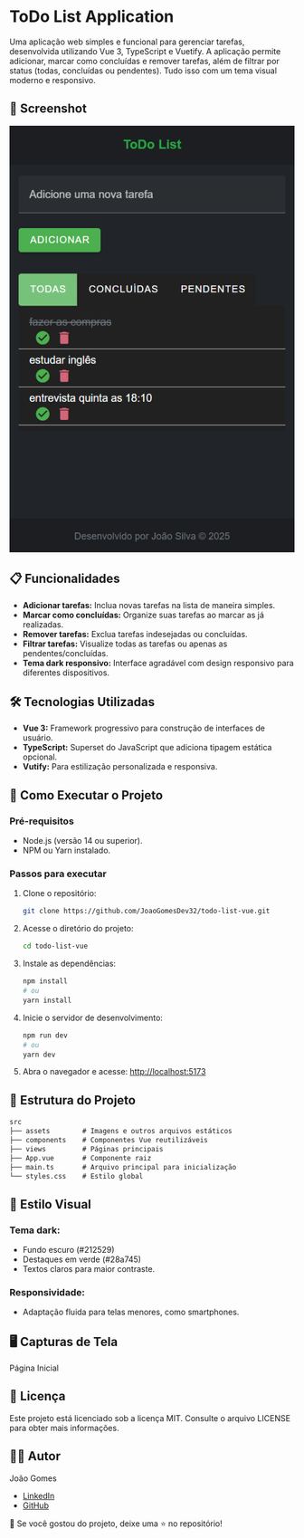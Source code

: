# ToDo List Application

Uma aplicação web simples e funcional para gerenciar tarefas, desenvolvida utilizando Vue 3, TypeScript e Vuetify. A aplicação permite adicionar, marcar como concluídas e remover tarefas, além de filtrar por status (todas, concluídas ou pendentes). Tudo isso com um tema visual moderno e responsivo.

## 📸 Screenshot

![Screenshot da Aplicação](/src/assets/img/screenshot.png)

## 📋 Funcionalidades

- **Adicionar tarefas:** Inclua novas tarefas na lista de maneira simples.
- **Marcar como concluídas:** Organize suas tarefas ao marcar as já realizadas.
- **Remover tarefas:** Exclua tarefas indesejadas ou concluídas.
- **Filtrar tarefas:** Visualize todas as tarefas ou apenas as pendentes/concluídas.
- **Tema dark responsivo:** Interface agradável com design responsivo para diferentes dispositivos.

## 🛠️ Tecnologias Utilizadas

- **Vue 3:** Framework progressivo para construção de interfaces de usuário.
- **TypeScript:** Superset do JavaScript que adiciona tipagem estática opcional.
- **Vutify:** Para estilização personalizada e responsiva.

## 🚀 Como Executar o Projeto

### Pré-requisitos

- Node.js (versão 14 ou superior).
- NPM ou Yarn instalado.

### Passos para executar

1. Clone o repositório:
    ```sh
    git clone https://github.com/JoaoGomesDev32/todo-list-vue.git
    ```
2. Acesse o diretório do projeto:
    ```sh
    cd todo-list-vue
    ```
3. Instale as dependências:
    ```sh
    npm install
    # ou
    yarn install
    ```
4. Inicie o servidor de desenvolvimento:
    ```sh
    npm run dev
    # ou
    yarn dev
    ```
5. Abra o navegador e acesse:
    [http://localhost:5173](http://localhost:5173)

## 📂 Estrutura do Projeto

```plaintext
src
├── assets        # Imagens e outros arquivos estáticos
├── components    # Componentes Vue reutilizáveis
├── views         # Páginas principais
├── App.vue       # Componente raiz
├── main.ts       # Arquivo principal para inicialização
└── styles.css    # Estilo global
```

## 🎨 Estilo Visual

### Tema dark:

- Fundo escuro (#212529)
- Destaques em verde (#28a745)
- Textos claros para maior contraste.

### Responsividade:

- Adaptação fluida para telas menores, como smartphones.

## 🖥️ Capturas de Tela

Página Inicial

## 📝 Licença

Este projeto está licenciado sob a licença MIT. Consulte o arquivo LICENSE para obter mais informações.

## 🙋‍♂️ Autor

João Gomes

- [LinkedIn](https://www.linkedin.com/in/joaofelipedev32/)
- [GitHub](https://github.com/JoaoGomesDev32)

🌟 Se você gostou do projeto, deixe uma ⭐ no repositório!
